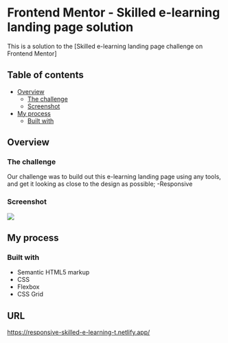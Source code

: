 # Frontend Mentor - Skilled e-learning landing page solution

This is a solution to the [Skilled e-learning landing page challenge on Frontend Mentor]
## Table of contents

- [Overview](#overview)
  - [The challenge](#the-challenge)
  - [Screenshot](#screenshot)
- [My process](#my-process)
  - [Built with](#built-with)

## Overview

### The challenge

Our challenge was to build out this e-learning landing page using any tools, and get it looking as close to the design as possible;
-Responsive

### Screenshot

![](assets/screenshot.JPG)

## My process

### Built with

- Semantic HTML5 markup
- CSS
- Flexbox
- CSS Grid

## URL

https://responsive-skilled-e-learning-t.netlify.app/
